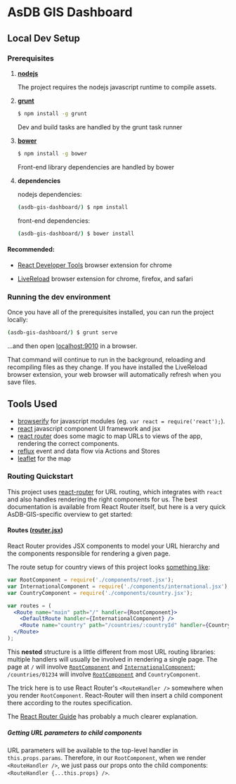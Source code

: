 AsDB GIS Dashboard
==================

Local Dev Setup
---------------

### Prerequisites

 1. [**nodejs**](http://nodejs.org/)

    The project requires the nodejs javascript runtime to compile assets.

 2. [**grunt**](http://gruntjs.com/)

    ```bash
    $ npm install -g grunt
    ```

    Dev and build tasks are handled by the grunt task runner

 3. [**bower**](http://bower.io/)

    ```bash
    $ npm install -g bower
    ```

    Front-end library dependencies are handled by bower

 4. **dependencies**

    nodejs dependencies:

    ```bash
    (asdb-gis-dashboard/) $ npm install
    ```

    front-end dependencies:

    ```bash
    (asdb-gis-dashboard/) $ bower install
    ```


#### Recommended:

  * [React Developer Tools](https://chrome.google.com/webstore/detail/react-developer-tools/fmkadmapgofadopljbjfkapdkoienihi) browser extension for chrome

  * [LiveReload](http://feedback.livereload.com/knowledgebase/articles/86242-how-do-i-install-and-use-the-browser-extensions-) browser extension for chrome, firefox, and safari


### Running the dev environment

Once you have all of the prerequisites installed, you can run the project locally:

```bash
(asdb-gis-dashboard/) $ grunt serve
```

...and then open [localhost:9010](http://localhost:9010/) in a browser.

That command will continue to run in the background, reloading and recompiling files as they change. If you have installed the LiveReload browser extension, your web browser will automatically refresh when you save files.


Tools Used
----------

  * [browserify](http://browserify.org/) for javascript modules (eg. `var react = require('react');`).
  * [react](https://facebook.github.io/react/) javascript component UI framework and jsx
  * [react router](https://github.com/rackt/react-router/) does some magic to map URLs to views of the app, rendering the correct components.
  * [reflux](https://github.com/spoike/refluxjs) event and data flow via Actions and Stores
  * [leaflet](http://leafletjs.com/) for the map


### Routing Quickstart

This project uses [react-router](https://github.com/rackt/react-router/) for URL routing, which integrates with `react` and also handles rendering the right components for us. The best documentation is available from React Router itself, but here is a very quick AsDB-GIS-specific overview to get started:

#### Routes ([router.jsx](client/scripts/router.jsx))

React Router provides JSX components to model your URL hierarchy and the components responsible for rendering a given page.

The route setup for country views of this project looks [something like](client/scripts/router.jsx):

```jsx
var RootComponent = require('./components/root.jsx');
var InternationalComponent = require('./components/international.jsx');
var CountryComponent = require('./components/country.jsx');

var routes = (
  <Route name="main" path="/" handler={RootComponent}>
    <DefaultRoute handler={InternationalComponent} />
    <Route name="country" path="/countries/:countryId" handler={CountryComponent} />
  </Route>
);
```

This **nested** structure is a little different from most URL routing libraries: multiple handlers will usually be involved in rendering a single page. The page at `/` will involve [`RootComponent`](client/scripts/components/root.jsx) and [`InternationalComponent`](client/scripts/components/international.jsx); `/countries/01234` will involve [`RootComponent`](client/scripts/components/root.jsx) and `CountryComponent`.

The trick here is to use React Router's `<RouteHandler />` somewhere when you render `RootComponent`. React-Router will then insert a child component there according to the routes specification.

The [React Router Guide](https://github.com/rackt/react-router/blob/master/docs/guides/overview.md) has probably a much clearer explanation.

##### Getting URL parameters to child components

URL parameters will be available to the top-level handler in `this.props.params`. Therefore, in our `RootComponent`, when we render `<RouteHandler />`, we just pass our props onto the child components: `<RouteHandler {...this.props} />`.

